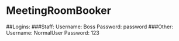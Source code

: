 # MeetingRoomBooker
 
##Logins: 
###Staff: 
         Username: Boss 
         Password: password
###Other:
         Username: NormalUser 
         Password: 123
